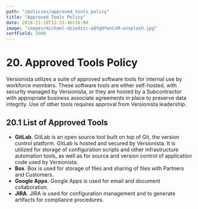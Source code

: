 ```yaml
---
path: "/policies/approved_tools_policy"
title: "Approved Tools Policy"
date: 2018-11-18T12:33:46+10:00
image: "images/michael-dziedzic-aQYgUYwnCsM-unsplash.jpg"
sortField: 2000
---
```


# 20. Approved Tools Policy

Versionista utilizes a suite of approved software tools for internal use by
workforce members. These software tools are either self-hosted, with security
managed by Versionista, or they are hosted by a Subcontractor with appropriate
business associate agreements in place to preserve data integrity. Use of other
tools requires approval from Versionista leadership.

## 20.1 List of Approved Tools

- **GitLab**. GitLab is an open source tool built on top of Git, the version
  control platform. GitLab is hosted and secured by Versionista. It is utilized
  for storage of configuration scripts and other infrastructure automation
  tools, as well as for source and version control of application code used by
  Versionista.
- **Box**. Box is used for storage of files and sharing of files with Partners
  and Customers.
- **Google Apps**. Google Apps is used for email and document collaboration.
- **JIRA**. JIRA is used for configuration management and to generate artifacts
  for compliance procedures.
